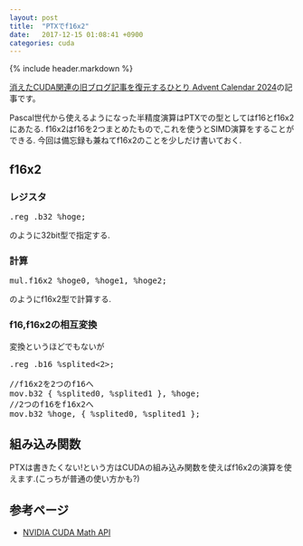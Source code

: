 ```yaml
---
layout: post
title:  "PTXでf16x2"
date:   2017-12-15 01:08:41 +0900
categories: cuda
---
```


{% include header.markdown %}

<a href="https://adventar.org/calendars/10896">消えたCUDA関連の旧ブログ記事を復元するひとり Advent Calendar 2024</a>の記事です。


<p>Pascal世代から使えるようになった半精度演算はPTXでの型としてはf16とf16x2にあたる.
f16x2はf16を2つまとめたもので,これを使うとSIMD演算をすることができる.
今回は備忘録も兼ねてf16x2のことを少しだけ書いておく.
<h2>f16x2</h2>
<h3>レジスタ</h3>
<pre class="code-line">
.reg .b32 %hoge;
</pre>
のように32bit型で指定する.
<h3>計算</h3>
<pre class="code-line">
mul.f16x2 %hoge0, %hoge1, %hoge2;
</pre>
のようにf16x2型で計算する.
<h3>f16,f16x2の相互変換</h3>
変換というほどでもないが

<pre>
.reg .b16 %splited&lt;2&gt;;

//f16x2を2つのf16へ
mov.b32 { %splited0, %splited1 }, %hoge;
//2つのf16をf16x2へ
mov.b32 %hoge, { %splited0, %splited1 }; 
</pre>

<h2>組み込み関数</h2>
<p>PTXは書きたくない!という方はCUDAの組み込み関数を使えばf16x2の演算を使えます.(こっちが普通の使い方かも?)</p>
<h2>参考ページ</h2>
<ul>
  <li><a href="http://docs.nvidia.com/cuda/cuda-math-api/index.html">NVIDIA CUDA Math API</a></li>
</ul>
